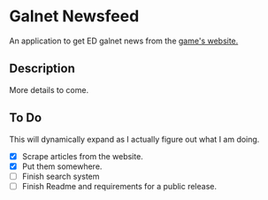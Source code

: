 # Galnet Newsfeed
An application to get ED galnet news from the [game's website.](https://community.elitedangerous.com/)
 
## Description
More details to come.

## To Do
This will dynamically expand as I actually figure out what I am doing.
- [x] Scrape articles from the website.
- [x] Put them somewhere.
- [ ] Finish search system
- [ ] Finish Readme and requirements for a public release.
